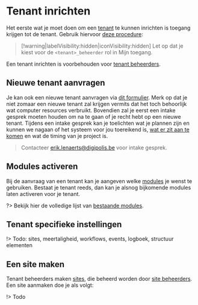 # Tenant inrichten

Het eerste wat je moet doen om een [tenant](/common/content/concept-tenant) te kunnen inrichten is toegang krijgen tot de tenant. Gebruik hiervoor [deze procedure](/redactie/content/toegang-aanvragen):

> [!warning|labelVisibility:hidden|iconVisibility:hidden]
> Let op dat je kiest voor de `<tenant>_beheerder` rol in Mijn toegang.

Een tenant inrichten is voorbehouden voor [tenant beheerders](/redactie/content/toegang-tenant-beheerder).

## Nieuwe tenant aanvragen

Je kan ook een nieuwe tenant aanvragen via [dit formulier](https://formulieren.antwerpen.be/v1/generiek-eloket/aanvraag-nieuwe-tenant-gpubp). Merk op dat je niet zomaar een nieuwe tenant zal krijgen vermits dat het toch behoorlijk wat computer resources verbruikt. Bovendien zal je eerst een intake gesprek moeten houden om na te gaan of je recht hebt op een nieuwe tenant. Tijdens een intake gesprek kan je toelichten wat je plannen zijn en kunnen we nagaan of het systeem voor jou toereikend is, [wat er zit aan te komen](/RELEASE) en wat de timing van je project is.

> Contacteer erik.lenaerts@digipolis.be voor intake gesprek.

## Modules activeren

Bij de aanvraag van een tenant kan je aangeven welke [modules](/modules/README) je wenst te gebruiken. Bestaat je tenant reeds, dan kan je alsnog bijkomende modules laten activeren voor je tenant.

?> Bekijk hier de volledige lijst van [bestaande modules](/modules/content/wcm-modules).

## Tenant specifieke instellingen 

!> Todo: sites, meertaligheid, workflows, events, logboek, structuur elementen

## Een site maken

Tenant beheerders maken [sites](/common/content/concept-site), die beheerd worden door [site beheerders](/redactie/content/toegang-site-beheerder). Een site aanmaken doe je als volgt: 

!> Todo